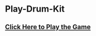 # Play-Drum-Kit

## [Click Here to Play the Game](https://amankumarsinhagithub.github.io/Play-Drum-Kit/)
